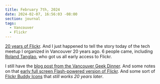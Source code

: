 ```yaml
---
title: February 7th, 2024
date: 2024-02-07, 16:56:03 -08:00
section: journal
tags:
  - Vancouver
  - Flickr
---
```

[20 years of Flickr](https://blog.flickr.net/en/2024/02/02/20-years-of-significant-moments-in-flickrs-development/). And I just happened to tell the story today of the tech meetup I organized in Vancouver 20 years ago. 6 people came, including [Roland Tanglao](http://rolandtanglao.com/), who got us all early access to Flickr.

I still have the [blog post from the Vancouver Geek Dinner](https://bmannconsulting.com/archive/2004/02/11/vancouver-geek-dinner-wrap-up/). And some notes on that [early full screen Flash-powered version of Flickr](https://bmannconsulting.com/archive/2004/02/16/flickr-kicks-off-rich-media-arms-race-for-social-networking-apps/). And some sort of [Flickr Buddy Icons](https://bmannconsulting.com/archive/2004/03/09/flickr-buddy-icons-fun/) that _still works 20 years later_.